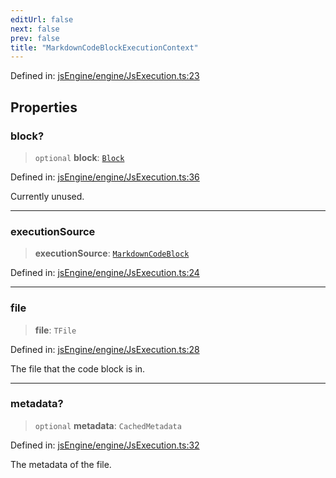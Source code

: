 ```yaml
---
editUrl: false
next: false
prev: false
title: "MarkdownCodeBlockExecutionContext"
---
```


Defined in: [jsEngine/engine/JsExecution.ts:23](https://github.com/mProjectsCode/obsidian-js-engine-plugin/blob/8502428515e4bbbda63a1c50981c15858802b7c4/jsEngine/engine/JsExecution.ts#L23)

## Properties

### block?

> `optional` **block**: [`Block`](/obsidian-js-engine-plugin-docs/api/interfaces/block/)

Defined in: [jsEngine/engine/JsExecution.ts:36](https://github.com/mProjectsCode/obsidian-js-engine-plugin/blob/8502428515e4bbbda63a1c50981c15858802b7c4/jsEngine/engine/JsExecution.ts#L36)

Currently unused.

***

### executionSource

> **executionSource**: [`MarkdownCodeBlock`](/obsidian-js-engine-plugin-docs/api/enumerations/executionsource/#markdowncodeblock)

Defined in: [jsEngine/engine/JsExecution.ts:24](https://github.com/mProjectsCode/obsidian-js-engine-plugin/blob/8502428515e4bbbda63a1c50981c15858802b7c4/jsEngine/engine/JsExecution.ts#L24)

***

### file

> **file**: `TFile`

Defined in: [jsEngine/engine/JsExecution.ts:28](https://github.com/mProjectsCode/obsidian-js-engine-plugin/blob/8502428515e4bbbda63a1c50981c15858802b7c4/jsEngine/engine/JsExecution.ts#L28)

The file that the code block is in.

***

### metadata?

> `optional` **metadata**: `CachedMetadata`

Defined in: [jsEngine/engine/JsExecution.ts:32](https://github.com/mProjectsCode/obsidian-js-engine-plugin/blob/8502428515e4bbbda63a1c50981c15858802b7c4/jsEngine/engine/JsExecution.ts#L32)

The metadata of the file.
